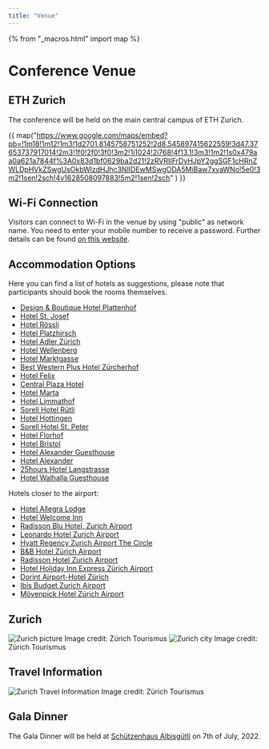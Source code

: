```yaml
---
title: "Venue"
---
```

{% from "_macros.html" import map %}

# Conference Venue

## ETH Zurich

The conference will be held on the main central campus of ETH Zurich.

{{ map("https://www.google.com/maps/embed?pb=!1m18!1m12!1m3!1d2701.8145758751252!2d8.545897415622559!3d47.37653737917014!2m3!1f0!2f0!3f0!3m2!1i1024!2i768!4f13.1!3m3!1m2!1s0x479aa0a621a7844f%3A0x83d1bf0629ba2d21!2zRVRIIFrDvHJpY2ggSGF1cHRnZWLDpHVkZSwgUsOkbWlzdHJhc3NlIDEwMSwgODA5MiBaw7xyaWNo!5e0!3m2!1sen!2sch!4v1628508097883!5m2!1sen!2sch" ) }}
<!-- The keynotes and oral sessions will be presented in TBD

The poster sessions, industry exhibition TBD -->

## Wi-Fi Connection

Visitors can connect to Wi-Fi in the venue by using "public" as network name. You need to enter your mobile number to receive a password. Further details can be found [on this website](https://unlimited.ethz.ch/display/itkb/Wi-Fi#WiFi-Guests).


## Accommodation Options 

Here you can find a list of hotels as suggestions, please note that participants should book the rooms themselves.

 * [Design & Boutique Hotel Plattenhof](https://www.zuerich.com/en/visit/accommodation/designhotel-plattenhof)
  * [Hotel St. Josef](https://www.zuerich.com/en/visit/accommodation/hotel-st-josef)
  * [Hotel Rössli](https://www.zuerich.com/en/visit/accommodation/hotel-roessli)
  * [Hotel Platzhirsch](https://www.zuerich.com/en/visit/accommodation/hotel-platzhirsch)
  * [Hotel Adler Zürich](https://www.zuerich.com/en/visit/accommodation/hotel-adler-zurich)
  * [Hotel Wellenberg](https://www.zuerich.com/en/visit/accommodation/hotel-wellenberg)
  * [Hotel Marktgasse](https://www.zuerich.com/en/visit/accommodation/marktgasse-hotel)
  * [Best Western Plus Hotel Zürcherhof](https://www.zuerich.com/en/visit/accommodation/zuercherhof-best-western-hotel)
  * [Hotel Felix](https://www.zuerich.com/en/visit/accommodation/hotel-felix)
  * [Central Plaza Hotel](https://www.zuerich.com/en/visit/accommodation/central-plaza-hotel)
  * [Hotel Marta](https://www.zuerich.com/en/visit/accommodation/hotel-marta)
  * [Hotel Limmathof](https://www.zuerich.com/en/visit/accommodation/hotel-limmathof)
  * [Sorell Hotel Rütli](https://www.zuerich.com/en/visit/accommodation/ruetli-sorell-hotel)
  * [Hotel Hottingen](https://www.zuerich.com/en/visit/accommodation/hotel-hottingen)
  * [Sorell Hotel St. Peter](https://www.zuerich.com/en/visit/accommodation/sorell-hotel-st-peter)
  * [Hotel Florhof](https://www.zuerich.com/en/visit/accommodation/hotel-florhof)
  * [Hotel Bristol](https://www.zuerich.com/en/visit/accommodation/hotel-bristol)
  * [Hotel Alexander Guesthouse](https://www.zuerich.com/en/visit/accommodation/hotel-alexander-guesthouse)
  * [Hotel Alexander](https://www.zuerich.com/en/visit/accommodation/hotel-alexander-guesthouse)
  * [25hours Hotel Langstrasse](https://www.zuerich.com/en/visit/accommodation/25hours-hotel-langstrasse)
  * [Hotel Walhalla Guesthouse](https://www.zuerich.com/en/visit/accommodation/hotel-walhalla-guesthouse)

Hotels closer to the airport:

  * [Hotel Allegra Lodge](https://www.zuerich.com/en/visit/accommodation/hotel-allegra-lodge)
  * [Hotel Welcome Inn](https://www.zuerich.com/en/visit/accommodation/hotel-welcome-inn)
  * [Radisson Blu Hotel, Zurich Airport](https://www.zuerich.com/en/visit/accommodation/radisson-blu-hotel-zurich-airport)
  * [Leonardo Hotel Zurich Airport](https://www.zuerich.com/en/visit/accommodation/leonardo-hotel-zurich-airport)
  * [Hyatt Regency Zurich Airport The Circle](https://www.zuerich.com/en/visit/accommodation/hyatt-regency-zurich-airport-the-circle)
  * [B&B Hotel Zürich Airport](https://www.zuerich.com/en/visit/accommodation/bb-hotel-zurich-airport)
  * [Radisson Hotel Zurich Airport](https://www.zuerich.com/en/visit/accommodation/radisson-hotel-zurich-airport)
  * [Hotel Holiday Inn Express Zürich Airport](https://www.zuerich.com/en/visit/accommodation/hotel-holiday-inn-express-zuerich-airport)
  * [Dorint Airport-Hotel Zürich](https://www.zuerich.com/en/visit/accommodation/dorint-airport-hotel-zuerich)
  * [Ibis Budget Zurich Airport](https://www.zuerich.com/en/visit/accommodation/ibis-budget-zurich-airport)
  * [Mövenpick Hotel Zürich Airport](https://www.zuerich.com/en/visit/accommodation/moevenpick-hotel-zuerich-airport)


## Zurich 

<img alt="Zurich picture" src="/images/zurich.jpg">
    <span class="credits">
        Image credit: Zürich Tourismus
    </span>

<img alt="Zurich city" src="/images/zurich_city.jpg">
    <span class="credits">
        Image credit: Zürich Tourismus
    </span>

## Travel Information

<img alt="Zurich Travel Information" src="/images/zurich_info.jpg">
    <span class="credits">
        Image credit: Zürich Tourismus
    </span>

## Gala Dinner

The Gala Dinner will be held at [Schützenhaus Albisgütli](https://g.page/Albisguetli?share) on 7th of July, 2022. 